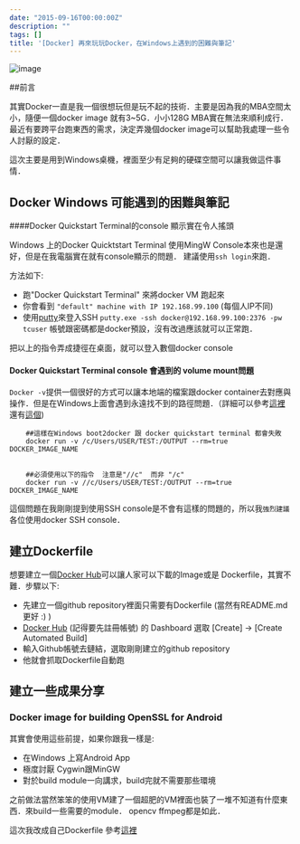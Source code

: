 ```yaml
---
date: "2015-09-16T00:00:00Z"
description: ""
tags: []
title: '[Docker] 再來玩玩Docker，在Windows上遇到的困難與筆記'
---
```


![image](https://docs.docker.com/dist/assets/images/logo.png)

##前言

其實Docker一直是我一個很想玩但是玩不起的技術．主要是因為我的MBA空間太小，隨便一個docker image 就有3~5G．小小128G MBA實在無法來順利成行． 最近有要跨平台跑東西的需求，決定弄幾個docker image可以幫助我處理一些令人討厭的設定．  

這次主要是用到Windows桌機，裡面至少有足夠的硬碟空間可以讓我做這件事情．


## Docker Windows 可能遇到的困難與筆記

####Docker Quickstart Terminal的console 顯示實在令人搖頭

Windows 上的Docker Quicktstart Terminal 使用MingW Console本來也是還好，但是在我電腦實在就有console顯示的問題．  建議使用`ssh login`來跑．

方法如下:

- 跑"Docker Quickstart Terminal" 來將docker VM 跑起來        
- 你會看到 `"default" machine with IP 192.168.99.100` (每個人IP不同)
- 使用[putty](http://www.chiark.greenend.org.uk/~sgtatham/putty/download.html)來登入SSH  `putty.exe -ssh docker@192.168.99.100:2376 -pw tcuser` 帳號跟密碼都是docker預設，沒有改過應該就可以正常跑．

把以上的指令弄成捷徑在桌面，就可以登入數個docker console


#### Docker Quickstart Terminal console 會遇到的 volume mount問題

`Docker -v`提供一個很好的方式可以讓本地端的檔案跟docker container去對應與操作．但是在Windows上面會遇到永遠找不到的路徑問題．（詳細可以參考[這裡](https://github.com/docker/docker/issues/12751) 還有[這個](https://github.com/boot2docker/boot2docker/issues/846)) 

        ##這樣在Windows boot2docker 跟 docker quickstart terminal 都會失敗
        docker run -v /c/Users/USER/TEST:/OUTPUT --rm=true DOCKER_IMAGE_NAME
        
        
        ##必須使用以下的指令  注意是"//c"  而非 "/c"
        docker run -v //c/Users/USER/TEST:/OUTPUT --rm=true DOCKER_IMAGE_NAME
             
        
這個問題在我剛剛提到使用SSH console是不會有這樣的問題的，所以我`強烈建議`各位使用docker SSH console．


## 建立Dockerfile     

想要建立一個[Docker Hub](https://hub.docker.com/)可以讓人家可以下載的Image或是 Dockerfile，其實不難．步驟以下:

- 先建立一個github repository裡面只需要有Dockerfile (當然有README.md 更好 :) )
- [Docker Hub](https://hub.docker.com/) (記得要先註冊帳號)  的 Dashboard 選取 [Create] -> [Create Automated Build]
- 輸入Github帳號去鏈結，選取剛剛建立的github repository
- 他就會抓取Dockerfile自動跑



## 建立一些成果分享

 
### Docker image for building OpenSSL for Android

其實會使用這些前提，如果你跟我一樣是:

- 在Windows 上寫Android App
- 極度討厭 Cygwin跟MinGW
- 對於build module一向講求，build完就不需要那些環境

之前做法當然笨笨的使用VM建了一個超肥的VM裡面也裝了一堆不知道有什麼東西．來build一些需要的module． opencv ffmpeg都是如此．

這次我改成自己Dockerfile 參考[這裡](https://github.com/kkdai/docker-android-openssl)

             
